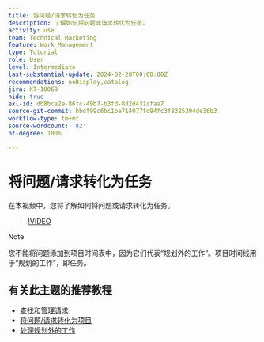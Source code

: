 ```yaml
---
title: 将问题/请求转化为任务
description: 了解如何将问题或请求转化为任务。
activity: use
team: Technical Marketing
feature: Work Management
type: Tutorial
role: User
level: Intermediate
last-substantial-update: 2024-02-28T00:00:00Z
recommendations: noDisplay,catalog
jira: KT-10069
hide: true
exl-id: db8bce2e-86fc-49b7-b3fd-8d2d431cfaa7
source-git-commit: bbdf99c6bc1be714077fd94fc3f8325394de36b3
workflow-type: tm+mt
source-wordcount: '82'
ht-degree: 100%

---
```


# 将问题/请求转化为任务

在本视频中，您将了解如何将问题或请求转化为任务。

>[!VIDEO](https://video.tv.adobe.com/v/3427605/?quality=12&learn=on&enablevpops=1)

>[!NOTE]
>
>您不能将问题添加到项目时间表中，因为它们代表“规划外的工作”。项目时间线用于“规划的工作”，即任务。

## 有关此主题的推荐教程

* [查找和管理请求](/help/manage-work/issues-requests/find-requests.md)
* [将问题/请求转化为项目](/help/manage-work/issues-requests/create-a-project-from-a-request.md)
* [处理规划外的工作](/help/manage-work/issues-requests/handle-unplanned-work.md)
